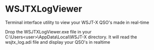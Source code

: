 # WSJTXLogViewer
Terminal interface utility to view your WSJT-X QSO's made in real-time

Drop the WSJTXLogViewer.exe file in your C:\Users\<user>\AppData\Local\WSJT-X directory. It will read the wsjtx_log.adi file and display your QSO's in realtime
